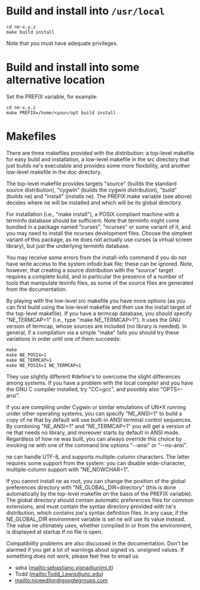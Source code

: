 Build and install into `/usr/local`
===================================

    cd ne-x.y.z
    make build install

Note that you must have adequate privileges.


Build and install into some alternative location
================================================

Set the PREFIX variable, for example:

    cd ne-x.y.z
    make PREFIX=/home/<you>/opt build install


Makefiles
=========

There are three makefiles provided with the distribution: a top-level
makefile for easy build and installation, a low-level makefile in the
src directory that just builds ne's executable and provides some more
flexibility, and another low-level makefile in the doc directory.

The top-level makefile provides targets "source" (builds the standard
source distribution), "cygwin" (builds the cygwin distribution), "build"
(builds ne) and "install" (installs ne). The PREFIX make variable (see
above) decides where ne will be installed and which will be its global
directory.

For installation (i.e., "make install"), a POSIX compliant machine with a
terminfo database should be sufficient. Note that terminfo might come
bundled in a package named "curses", "ncurses" or some variant of it, and
you may need to install the ncurses development files. Choose the simplest
variant of this package, as ne does not actually use curses (a virtual
screen library), but just the underlying terminfo database.

You may receive some errors from the install-info command if you do not
have write access to the system infodir.bak file; these can be ignored.
Note, however, that creating a source distribution with the "source"
target requires a complete build, and in particular the presence of a
number of tools that manipulate texinfo files, as some of the source files
are generated from the documentation.

By playing with the low-level src makefile you have more options (as you can
first build using the low-level makefile and then use the install target
of the top-level makefile). If you have a termcap database, you should
specify "NE_TERMCAP=1" (i.e., type "make NE_TERMCAP=1"). It uses the GNU
version of termcap, whose sources are included (no library is needed). In
general, if a compilation via a simple "make" fails you should try these
variations in order until one of them succeeds:

    make
    make NE_POSIX=1
    make NE_TERMCAP=1
    make NE_POSIX=1 NE_TERMCAP=1

They use slightly different #define's to overcome the slight differences
among systems. If you have a problem with the local compiler and you have the
GNU C compiler installed, try "CC=gcc", and possibly also "OPTS=-ansi".

If you are compiling under Cygwin or similar emulations of UN*X running
under other operating systems, you can specify "NE_ANSI=1" to build a copy
of ne that by default will use built-in ANSI terminal control sequences.
By combining "NE_ANSI=1" and "NE_TERMCAP=1" you will get a version of ne
that needs no library, and moreover starts by default in ANSI mode.
Regardless of how ne was built, you can always override this choice by
invoking ne with one of the command line options "--ansi" or "--no-ansi".

ne can handle UTF-8, and supports multiple-column characters. The latter
requires some support from the system: you can disable wide-character,
multiple-column support with "NE_NOWCHAR=1".

If you cannot install ne as root, you can change the position of the
global preferences directory with "NE_GLOBAL_DIR=directory" (this is
done automatically by the top-level makefile on the basis of the PREFIX
variable). The global directory should contain automatic preferences files
for common extensions, and must contain the syntax directory provided with
ne's distribution, which contains joe's syntax definition files. In any
case, if the NE_GLOBAL_DIR environment variable is set ne will use its
value instead. The value ne ultimately uses, whether compiled in
or from the environment, is displayed at startup if no file is open.

Compatibility problems are also discussed in the documentation. Don't be
alarmed if you get a lot of warnings about signed vs. unsigned values.
If something does not work, please feel free to email us.


* seba (<mailto:sebastiano.vigna@unimi.it>)
* Todd (<mailto:Todd_Lewis@unc.edu>)
* <mailto:niceeditor@googlegroups.com>
